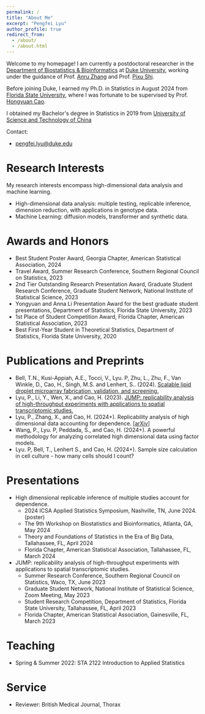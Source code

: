 ```yaml
---
permalink: /
title: "About Me"
excerpt: "Pengfei Lyu"
author_profile: true
redirect_from: 
  - /about/
  - /about.html
---
```


Welcome to my homepage! I am currently a postdoctoral researcher in the [Department of Biostatistics & Bioinformatics](https://biostat.duke.edu/) at [Duke University](https://duke.edu/), working under the guidance of Prof. [Anru Zhang](https://anruzhang.github.io/) and Prof. [Pixu Shi](https://github.com/Lyu-Pengfei). 

Before joining Duke, I earned my Ph.D. in Statistics in August 2024 from [Florida State University](https://www.fsu.edu/), where I was fortunate to be supervised by Prof. [Hongyuan Cao](https://ani.stat.fsu.edu/~hycao/). 

I obtained my Bachelor's degree in Statistics in 2019 from [University of Science and Technology of China](https://en.ustc.edu.cn/)

Contact:
- pengfei.lyu@duke.edu

# Research Interests
My research interests encompass high-dimensional data analysis and machine learning.
- High-dimensional data analysis: multiple testing, replicable inference, dimension reduction, with applications in genotype data.
- Machine Learning: diffusion models, transformer and synthetic data.

# Awards and Honors
- Best Student Poster Award, Georgia Chapter, American Statistical Association, 2024
- Travel Award, Summer Research Conference, Southern Regional Council on Statistics, 2023
- 2nd Tier Outstanding Research Presentation Award, Graduate Student Research Conference, Graduate Student Network, National Institute of Statistical Science, 2023
- Yongyuan and Anna Li Presentation Award for the best graduate student presentations, Department of Statistics, Florida State University, 2023
- 1st Place of Student Competition Award, Florida Chapter, American Statistical Association, 2023
- Best First-Year Student in Theoretical Statistics, Department of Statistics, Florida State University, 2020

# Publications and Preprints
- Bell, T.N., Kusi-Appiah, A.E., Tocci, V., Lyu. P, Zhu, L., Zhu, F., Van Winkle, D., Cao, H., Singh, M.S. and Lenhert, S.. (2024). [Scalable lipid droplet microarray fabrication, validation, and screening.](https://journals.plos.org/plosone/article?id=10.1371/journal.pone.0304736)
- Lyu, P., Li, Y., Wen, X., and Cao, H. (2023). [JUMP: replicability analysis of high-throughput experiments with applications to spatial transcriptomic studies.](https://academic.oup.com/bioinformatics/article/39/6/btad366/7190368)
- Lyu, P., Zhang, X., and Cao, H. (2024+). Replicability analysis of high dimensional data accounting for dependence. \[[arXiv](https://arxiv.org/abs/2404.05808)\]
- Wang, P., Lyu. P, Peddada, S., and Cao, H. (2024+). A powerful methodology for analyzing correlated high dimensional data using factor models.
- Lyu. P, Bell, T., Lenhert S., and Cao, H. (2024+). Sample size calculation in cell culture - how many cells should I count?

# Presentations
- High dimensional replicable inference of multiple studies account for dependence.
  - 2024 ICSA Applied Statistics Symposium, Nashville, TN, June 2024. (poster)
  - The 9th Workshop on Biostatistics and Bioinformatics, Atlanta, GA, May 2024
  - Theory and Foundations of Statistics in the Era of Big Data, Tallahassee, FL, April 2024
  - Florida Chapter, American Statistical Association, Tallahassee, FL, March 2024
- JUMP: replicability analysis of high-throughput experiments with applications to spatial transcriptomic studies.
  - Summer Research Conference, Southern Regional Council on Statistics, Waco, TX, June 2023
  - Graduate Student Network, National Institute of Statistical Science, Zoom Meeting, May 2023
  - Student Research Competition, Department of Statistics, Florida State University, Tallahassee, FL, April 2023
  - Florida Chapter, American Statistical Association, Gainesville, FL, March 2023

# Teaching
- Spring & Summer 2022: STA 2122 Introduction to Applied Statistics

# Service
- Reviewer: British Medical Journal, Thorax
